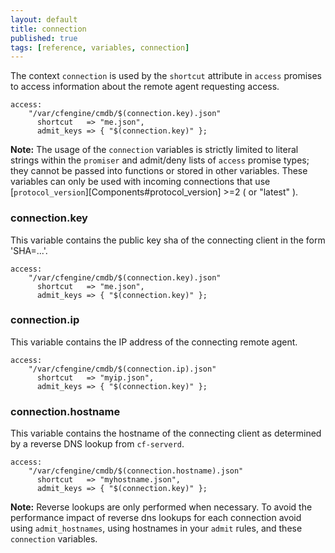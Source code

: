 ```yaml
---
layout: default
title: connection
published: true
tags: [reference, variables, connection]
---
```


The context `connection` is used by the `shortcut` attribute in `access`
promises to access information about the remote agent requesting access.

```cf3
access:
    "/var/cfengine/cmdb/$(connection.key).json"
      shortcut   => "me.json",
      admit_keys => { "$(connection.key)" };
```

**Note:** The usage of the `connection` variables is strictly limited to
literal strings within the `promiser` and admit/deny lists of `access` promise
types; they cannot be passed into functions or stored in other variables. These
variables can only be used with incoming connections that use
[`protocol_version`][Components#protocol_version] >=2 ( or "latest" ).

### connection.key

This variable contains the public key sha of the connecting client in the form 'SHA=...'.

```cf3
access:
    "/var/cfengine/cmdb/$(connection.key).json"
      shortcut   => "me.json",
      admit_keys => { "$(connection.key)" };
```


### connection.ip

This variable contains the IP address of the connecting remote agent.

```cf3
access:
    "/var/cfengine/cmdb/$(connection.ip).json"
      shortcut   => "myip.json",
      admit_keys => { "$(connection.key)" };
```


### connection.hostname

This variable contains the hostname of the connecting client as determined by a
reverse DNS lookup from `cf-serverd`.

```cf3
access:
    "/var/cfengine/cmdb/$(connection.hostname).json"
      shortcut   => "myhostname.json",
      admit_keys => { "$(connection.key)" };
```

**Note:** Reverse lookups are only performed when necessary. To avoid the
performance impact of reverse dns lookups for each connection avoid using
`admit_hostnames`, using hostnames in your `admit` rules, and these
`connection` variables.

